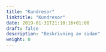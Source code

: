 ```yaml
---
title: "Kundresor"
linktitle: "Kundresor"
date: 2019-01-31T21:10:16+01:00
draft: false
description: "Beskrivning av sidan"
weight: 0
---
```

